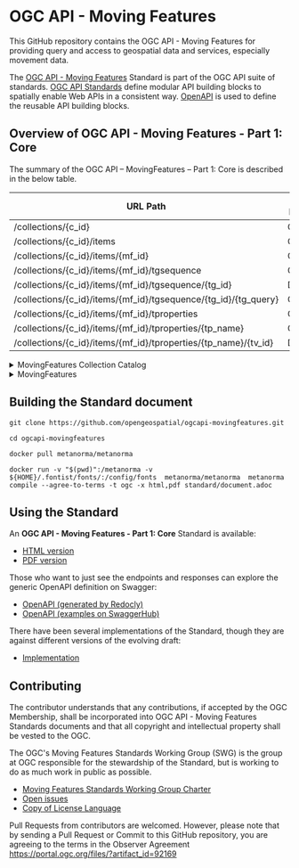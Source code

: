 # OGC API - Moving Features

This GitHub repository contains the OGC API - Moving Features for providing query and access to geospatial data and services, especially movement data.

The [OGC API - Moving Features](https://ogcapi.ogc.org/movingfeatures/) Standard is part of the OGC API suite of standards.
[OGC API Standards](https://ogcapi.ogc.org) define modular API building blocks to spatially enable Web APIs in a consistent way.
[OpenAPI](http://openapis.org) is used to define the reusable API building blocks.

## Overview of OGC API - Moving Features - Part 1: Core

The summary of the OGC API – MovingFeatures – Part 1: Core is described in the below table. 

| URL Path                                                        | Supported HTTP(s) Methods |
|-----------------------------------------------------------------|---------------------------|
| /collections/{c_id}                                             | GET,DELETE,PUT            |
| /collections/{c_id}/items                                       | GET,POST                  |
| /collections/{c_id}/items/{mf_id}                               | GET,DELETE                |
| /collections/{c_id}/items/{mf_id}/tgsequence                    | GET,POST                  |
| /collections/{c_id}/items/{mf_id}/tgsequence/{tg_id}            | DELETE                    |
| /collections/{c_id}/items/{mf_id}/tgsequence/{tg_id}/{tg_query} | GET                       |
| /collections/{c_id}/items/{mf_id}/tproperties                   | GET,POST                  |
| /collections/{c_id}/items/{mf_id}/tproperties/{tp_name}         | GET,POST,DELETE           |
| /collections/{c_id}/items/{mf_id}/tproperties/{tp_name}/{tv_id} | DELETE                    |

<details>
<summary> MovingFeatures Collection Catalog </summary>

```
GET /collections    
```

Retrieve catalogs of a moving features collection.

```
POST /collections
```

Register metadata about a collection of moving features.

```
GET /collections/{collectionId}
```

Access metadata about the collection with id `{collectionId}`.

```
DELETE /collections/{collectionId}
```

The collection catalog with id `{collectionId}` and including metadata and moving features SHOULD be deleted.

```
PUT /collections/{collectionId}
```

Replace metadata about the collection with id `{collectionId}`.
</details>

<details>
<summary> MovingFeatures </summary>

<details>
<summary> MovingFeature </summary>

```
GET /collections/{collectionId}/items
```

Retrieve the moving feature collection to access the static information of the moving feature by simple filtering and a limit.

```
POST /collections/{collectionId}/items
```

Insert a set of moving features or a moving feature into a collection with id `{collectionId}`.

```
GET /collections/{collectionId}/items/{mFeatureId}
```

Access the static data of the moving feature with id `{mFeatureId}`.
The static data of a moving feature is not included temporal geometries and temporal properties.

```
DELETE /collections/{collectionId}/items/{mFeatureId}
```

Delete a single moving feature with id `{mFeatureId}`.
</details>

<details>
<summary> TemporalGeometrySequence </summary>

```
GET /collections/{collectionId}/items/{mFeatureId}/tgsequence
```

Retrieve the movement data of the single moving feature with id `{mFeatureId}`.

```
POST /collections/{collectionId}/items/{mFeatureId}/tgsequence
```

Add movement data into the moving feature with id `{mFeatureId}`.

```
DELETE /collections/{collectionId}/items/{mFeatureId}/tgsequence/{tGeometryId}
```

Delete a single temporal geometry with id `{tGeometryId}`.
</details>

<details>
<summary> TemporalGeometryQuery </summary>

```
GET /collections/{collectionId}/items/{mFeatureId}/tgsequence/{tGeometryId}/distance
```

Get a time-to-distance curve of a temporal primitive geometry with id `{tGeometryId}`.

```
GET /collections/{collectionId}/items/{mFeatureId}/tgsequence/{tGeometryId}/velocity
```

Get a time-to-velocity curve of a temporal primitive geometry with id `{tGeometryId}`.

```
GET /collections/{collectionId}/items/{mFeatureId}/tgsequence/{tGeometryId}/acceleration
```

Get a time-to-acceleration curve of a temporal primitive geometry with id `{tGeometryId}`.

</details>

<details>
<summary> TemporalProperties </summary>

```
GET /collections/{collectionId}/items/{mFeatureId}/tproperties
```

Retrieve the static information of the temporal property data that included a single moving feature with id `{mFeatureId}`.
The static data of a temporal property is not included temporal values (property `values`).

```
POST /collections/{collectionId}/items/{mFeatureId}/tproperties
```

Add temporal property data into a moving feature with id `{mFeatureId}`.

```
GET /collections/{collectionId}/items/{mFeatureId}/tproperties/{tPropertyName}
```

Retrieve temporal values with a specified name `{tPropertyName}` of temporal property.

```
POST /collections/{collectionId}/items/{mFeatureId}/tproperties/{tPropertyName}
```

Add more temporal values data into a temporal property with id `{tPropertyName}`.

```
DELETE /collections/{collectionId}/items/{mFeatureId}/tproperties/{tPropertyName}
```

Delete a single temporal property with id `{tPropertyName}`.

```
DELETE /collections/{collectionId}/items/{mFeatureId}/tproperties/{tPropertyName}/{tValueId}
```

Delete a single temporal primitive value with id `{tValueId}`.


</details>

</details>

## Building the Standard document

```
git clone https://github.com/opengeospatial/ogcapi-movingfeatures.git

cd ogcapi-movingfeatures

docker pull metanorma/metanorma

docker run -v "$(pwd)":/metanorma -v ${HOME}/.fontist/fonts/:/config/fonts  metanorma/metanorma  metanorma compile --agree-to-terms -t ogc -x html,pdf standard/document.adoc
```

## Using the Standard
An **OGC API - Moving Features - Part 1: Core** Standard is available:

* [HTML version](https://docs.ogc.org/is/22-003r3/22-003r3.html)
* [PDF version](https://docs.ogc.org/is/22-003r3/22-003r3.pdf)

Those who want to just see the endpoints and responses can explore the generic OpenAPI definition on Swagger:

* [OpenAPI (generated by Redocly)](https://developer.ogc.org/api/movingfeatures/index.html)
* [OpenAPI (examples on SwaggerHub)](https://app.swaggerhub.com/apis/OGC/ogcapi-movingfeatures-1-example-1/1.0.0)

There have been several implementations of the Standard, though they are against different versions of the evolving draft:

* [Implementation](https://github.com/opengeospatial/ogcapi-movingfeatures/blob/master/implementations.adoc)

## Contributing

The contributor understands that any contributions, if accepted by the OGC Membership, shall be incorporated into OGC API - Moving Features Standards documents and that all copyright and intellectual property shall be vested to the OGC.

The OGC's Moving Features Standards Working Group (SWG) is the group at OGC responsible for the stewardship of the Standard, but is working to do as much work in public as possible.

* [Moving Features Standards Working Group Charter](https://www.ogc.org/projects/groups/movfeatswg)
* [Open issues](https://github.com/opengeospatial/ogcapi-movingfeatures/issues)
* [Copy of License Language](https://github.com/opengeospatial/ogcapi-movingfeatures/blob/master/LICENSE)

Pull Requests from contributors are welcomed. However, please note that by sending a Pull Request or Commit to this GitHub repository, you are agreeing to the terms in the Observer Agreement https://portal.ogc.org/files/?artifact_id=92169
